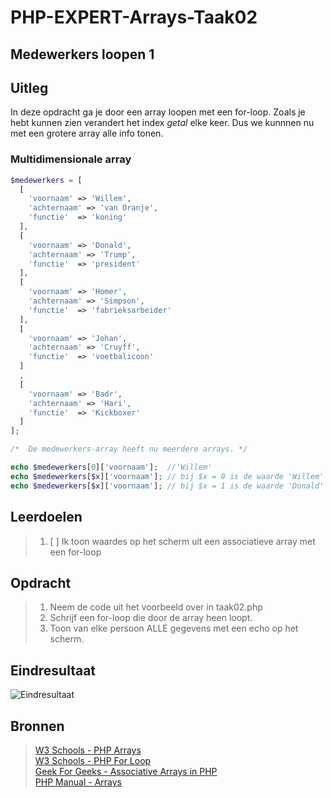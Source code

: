 # PHP-EXPERT-Arrays-Taak02

## Medewerkers loopen 1

## Uitleg

In deze opdracht ga je door een array loopen met een for-loop. Zoals je hebt kunnen zien verandert het index _getal_ elke keer. Dus we kunnnen nu met een grotere array alle info tonen.

### Multidimensionale array

```php
$medewerkers = [
  [
    'voornaam' => 'Willem',
    'achternaam' => 'van Oranje',
    'functie'  => 'koning'
  ],
  [
    'voornaam' => 'Donald',
    'achternaam' => 'Trump',
    'functie'  => 'president'
  ],
  [
    'voornaam' => 'Homer',
    'achternaam' => 'Simpson',
    'functie'  => 'fabrieksarbeider'
  ],
  [
    'voornaam' => 'Johan',
    'achternaam' => 'Cruyff',
    'functie'  => 'voetbalicoon'
  ]
  ,
  [
    'voornaam' => 'Badr',
    'achternaam' => 'Hari',
    'functie'  => 'Kickboxer'
  ]
];

/*  De medewerkers-array heeft nu meerdere arrays. */

echo $medewerkers[0]['voornaam'];  //'Willem'
echo $medewerkers[$x]['voornaam']; // bij $x = 0 is de waarde 'Willem'
echo $medewerkers[$x]['voornaam']; // bij $x = 1 is de waarde 'Donald'
```

## Leerdoelen

> 1. [ ] Ik toon waardes op het scherm uit een associatieve array met een for-loop

## Opdracht

> 1. Neem de code uit het voorbeeld over in taak02.php
> 2. Schrijf een for-loop die door de array heen loopt.
> 3. Toon van elke persoon ALLE gegevens met een echo op het scherm.

## Eindresultaat

![Eindresultaat](/PHP-EXPERT/1-Arrays/taak02/images/resultaat.png)


## Bronnen

> [W3 Schools - PHP Arrays](https://www.w3schools.com/php/php_arrays_associative.asp)  
> [W3 Schools - PHP For Loop](https://www.w3schools.com/php/php_looping_for.asp)  
> [Geek For Geeks - Associative Arrays in PHP](https://www.geeksforgeeks.org/associative-arrays-in-php/)  
> [PHP Manual - Arrays](https://www.php.net/manual/en/language.types.array.php)
